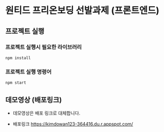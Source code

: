 # 원티드 프리온보딩 선발과제 (프론트엔드)

## 프로젝트 실행

### 프로젝트 실행시 필요한 라이브러리

```
npm install
```

### 프로젝트 실행 명령어
```
npm start
```

## 데모영상 (배포링크)

- 데모영상은 배포 링크로 대체합니다.  

- 배포링크 https://kimdowan123-364416.du.r.appspot.com/

